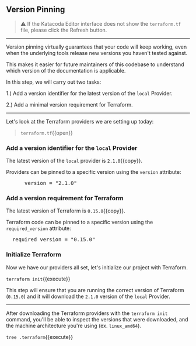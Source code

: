 ## Version Pinning

> ⚠️ If the Katacoda Editor interface does not show the `terraform.tf` file, please click the <i class="fa fa-sync"></i> Refresh button.

---

Version pinning virtually guarantees that your code will keep working, even when the underlying tools release new versions you haven't tested against.

This makes it easier for future maintainers of this codebase to understand which version of the documentation is applicable.

In this step, we will carry out two tasks:

1.) Add a version identifier for the latest version of the `local` Provider.

2.) Add a minimal version requirement for Terraform.

---

Let's look at the Terraform providers we are setting up today:

> `terraform.tf`{{open}}

### Add a version identifier for the `local` Provider

The latest version of the `local` provider is `2.1.0`{{copy}}.

Providers can be pinned to a specific version using the `version` attribute:

<pre class="file" data-target="clipboard">
      version = "2.1.0"
</pre>

### Add a version requirement for Terraform

The latest version of Terraform is `0.15.0`{{copy}}.

Terraform code can be pinned to a specific version using the `required_version` attribute:

<pre class="file" data-target="clipboard">
  required_version = "0.15.0"
</pre>

### Initialize Terraform

Now we have our providers all set, let's initialize our project with Terraform.

`terraform init`{{execute}}

This step will ensure that you are running the correct version of Terraform (`0.15.0`) and it will download the `2.1.0` version of the `local` Provider.

---

After downloading the Terraform providers with the `terraform init` command, you'll be able to
inspect the versions that were downloaded, and the machine architecture you're using (ex. `linux_amd64`).

`tree .terraform`{{execute}}
